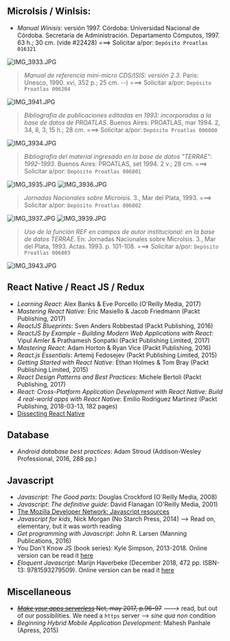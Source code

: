 ## MicroIsis / WinIsis:

* _Manual Winisis_: versión 1997. Córdoba: Universidad Nacional de Córdoba. Secretaría de Administración. Departamento Cómputos, 1997. 63 h.; 30 cm.  (vide #22428) ===> Solicitar a/por: `Depósito Proatlas 016321`

![IMG_3933.JPG](https://bitbucket.org/repo/EBnakg/images/2010186733-IMG_3933.JPG)
>_Manual de referencia mini-micro CDS/ISIS: versión 2.3_. Paris: Unesco, 1990. xvi, 352 p.; 25 cm. --) ===> Solicitar a/por: `Depósito Proatlas 006204`


![IMG_3941.JPG](https://bitbucket.org/repo/EBnakg/images/1594535796-IMG_3941.JPG)
> _Bibliografía de publicaciones editadas en 1993: incorporadas a la base de datos de PROATLAS_. Buenos Aires: PROATLAS, mar 1994. 2, 34, 8, 3, 15 h.; 28 cm.  ===> Solicitar a/por: `Depósito Proatlas 006800`


![IMG_3934.JPG](https://bitbucket.org/repo/EBnakg/images/2616186962-IMG_3934.JPG)
> _Bibliografía del material ingresado en la base de datos "TERRAE": 1992-1993_. Buenos Aires: PROATLAS, set 1994. 2 v.; 28 cm. ===> Solicitar a/por: `Depósito Proatlas 006801`


![IMG_3935.JPG](https://bitbucket.org/repo/EBnakg/images/3349047127-IMG_3935.JPG)
![IMG_3936.JPG](https://bitbucket.org/repo/EBnakg/images/140601805-IMG_3936.JPG)
> _Jornadas Nacionales sobre Microisis_. 3., Mar del Plata, 1993. ===> Solicitar a/por: `Depósito Proatlas 006802`


![IMG_3937.JPG](https://bitbucket.org/repo/EBnakg/images/1038105783-IMG_3937.JPG)
![IMG_3939.JPG](https://bitbucket.org/repo/EBnakg/images/2774671328-IMG_3939.JPG)
> _Uso de la función REF en campos de autor institucional: en la base de datos TERRAE_. En: Jornadas Nacionales sobre MicroIsis. 3., Mar del Plata, 1993. Actas. 1993. p. 101-108. ===> Solicitar a/por: `Depósito Proatlas 006803`


![IMG_3943.JPG](https://bitbucket.org/repo/EBnakg/images/1338479007-IMG_3943.JPG)


## React Native / React JS / Redux
* _Learning React_: Alex Banks & Eve Porcello  (O'Reilly Media, 2017)
* _Mastering React Native_: Eric Masiello & Jacob Friedmann (Packt Publishing, 2017)
* _ReactJS Blueprints_: Sven Anders Robbestad (Packt Publishing, 2016)
* _ReactJS by Example – Building Modern Web Applications with React_: Vipul Amler & Prathamesh Sonpatki (Packt Publishing Limited, 2017)
* _Mastering React_: Adam Horton & Ryan Vice (Packt Publishing, 2016)
* _React.js Essentials_: Artemij Fedosejev (Packt Publishing Limited, 2015)
* _Getting Started with React Native_: Ethan Holmes & Tom Bray (Packt Publishing Limited, 2015)
* _React Design Patterns and Best Practices_: Michele Bertoli (Packt Publishing, 2017)
* _React: Cross-Platform Application Development with React Native: Build 4 real-world apps with React Native_: Emilio Rodriguez Martinez (Packt Publishing, 2018-03-13, 182 pages)
* [Dissecting React Native](https://developer.ibm.com/articles/dissecting-react-native/)

## Database
* _Android database best practices_: Adam Stroud (Addison-Wesley Professional, 2016, 288 pp.)
	
## Javascript
* _Javascript: The Good parts_: Douglas Crockford (O`Reilly Media, 2008)
* _Javascript: The definitive guide_: David Flanagan (O'Reilly Media, 2001)
* [The Mozilla Developer Network: Javascript resources](https://developer.mozilla.org/en-US/docs/Web/JavaScript)
* _Javascript for kids_, Nick Morgan (No Starch Press, 2014) --> Read on, elementary, but it was worth reading
* _Get programming with Javascript_: John R. Larsen (Manning Publications, 2016)
* You Don't Know JS (book series): Kyle Simpson, 2013-2018. Online version can be read it [here](https://github.com/getify/You-Dont-Know-JS)
* _Eloquent Javascript_: Marijn Haverbeke (December 2018, 472 pp. ISBN-13: 9781593279509). Online version can be read it [here](https://eloquentjavascript.net/)

## Miscellaneous
* ~~_[Make your apps serverless](https://www.creativebloq.com/features/how-to-make-your-apps-serverless)_ Net, may 2017, p.96-97~~ ---> read, but out of our possibilities. We need a `https` server --> _sine qua non_ condition
* _Beginning Hybrid Mobile Application Development_: Mahesh Panhale (Apress, 2015)